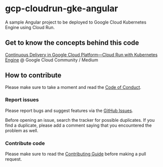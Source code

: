 # gcp-cloudrun-gke-angular

A sample Angular project to be deployed to Google Cloud Kubernetes Engine using Cloud Run.

## Get to know the concepts behind this code

[Continuous Delivery in Google Cloud Platform—Cloud Run with Kubernetes
Engine](https://medium.com/google-cloud/continuous-delivery-in-google-cloud-platform-cloud-run-with-kubernetes-engine-49b73577ef0f)
@ Google Cloud Community / Medium

## How to contribute

Please make sure to take a moment and read the [Code of
Conduct](https://github.com/ricardolsmendes/gcp-cloudrun-gke-angular/blob/master/.github/CODE_OF_CONDUCT.md).

### Report issues

Please report bugs and suggest features via the [GitHub
Issues](https://github.com/ricardolsmendes/gcp-cloudrun-gke-angular/issues).

Before opening an issue, search the tracker for possible duplicates. If you find a duplicate, please
add a comment saying that you encountered the problem as well.

### Contribute code

Please make sure to read the [Contributing
Guide](https://github.com/ricardolsmendes/gcp-cloudrun-gke-angular/blob/master/.github/CONTRIBUTING.md)
before making a pull request.
